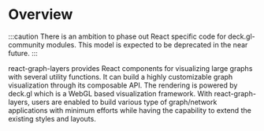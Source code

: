 # Overview

:::caution
There is an ambition to phase out React specific code for deck.gl-community modules. This model is expected to be deprecated in the near future.
:::

react-graph-layers provides React components for visualizing large graphs with several utility functions. It can build a highly customizable graph visualization through its composable API. The rendering is powered by deck.gl which is a WebGL based visualization framework.  With react-graph-layers, users are enabled to build various type of graph/network applications with minimum efforts while having the capability to extend the existing styles and layouts.

